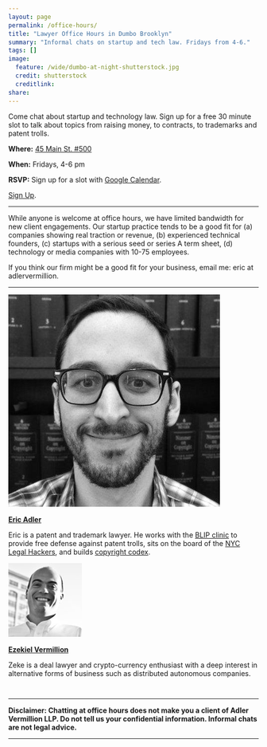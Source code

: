 ```yaml
---
layout: page
permalink: /office-hours/
title: "Lawyer Office Hours in Dumbo Brooklyn"
summary: "Informal chats on startup and tech law. Fridays from 4-6."
tags: []
image:
  feature: /wide/dumbo-at-night-shutterstock.jpg
  credit: shutterstock
  creditlink: 
share: 
---
```



Come chat about startup and technology law. Sign up for a free 30 minute slot to talk about topics from raising money, to contracts, to trademarks and patent trolls. 

**Where:** [45 Main St. #500](http://adlervermillion.com/location/)

**When:** Fridays, 4-6 pm

**RSVP:** Sign up for a slot with <a href="https://www.google.com/calendar/selfsched?sstoken=UUtDcFdZRFV2OFAyfGRlZmF1bHR8NmQ3N2QyNTk4MjU0ZjBmNTk3YWJiYjRlODY0NDc2NDk">Google Calendar</a>.

<a class="big-btn button" href="https://www.google.com/calendar/selfsched?sstoken=UUtDcFdZRFV2OFAyfGRlZmF1bHR8NmQ3N2QyNTk4MjU0ZjBmNTk3YWJiYjRlODY0NDc2NDk">Sign Up</a>.

- - - 

While anyone is welcome at office hours, we have limited bandwidth for new client engagements. Our startup practice tends to be a good fit for (a) companies showing real traction or revenue, (b) experienced technical founders, (c) startups with a serious seed or series A term sheet, (d) technology or media companies with 10-75 employees. 

If you think our firm might be a good fit for your business, email me: eric at adlervermillion. 

- - - 

<div class="attorney"> 
    <div class='sixcols'>
        <a href="/../ericadler">
        <img src="/../images/EricAvatar.jpg" class="avatar-photo">
        <p><strong>Eric Adler</strong></p>
        </a>
        <p>Eric is a patent and trademark lawyer. He works with the <a href="http://www.blipclinic.org/">BLIP clinic</a> to provide free defense against patent trolls, sits on the board of the <a href='http://legalhackers.org/'>NYC Legal Hackers</a>, and builds <a href='http://www.copyrightcodex.com'>copyright codex</a>.</p> 
    </div>

<div class='sixcols' style="margin-bottom:3em;">
<a href="/../zekevermillion">
<img src="/../images/ZekeAvatar.jpg" class="avatar-photo">
<p><strong>Ezekiel Vermillion</strong></p>
</a>
<p>Zeke is a deal lawyer and crypto-currency enthusiast with a deep interest in alternative forms of business such as distributed autonomous companies.</p> 
</div>
</div>

- - - 

**Disclaimer: Chatting at office hours does not make you a client of Adler Vermillion LLP. Do not tell us your confidential information. Informal chats are not legal advice.**

- - - 